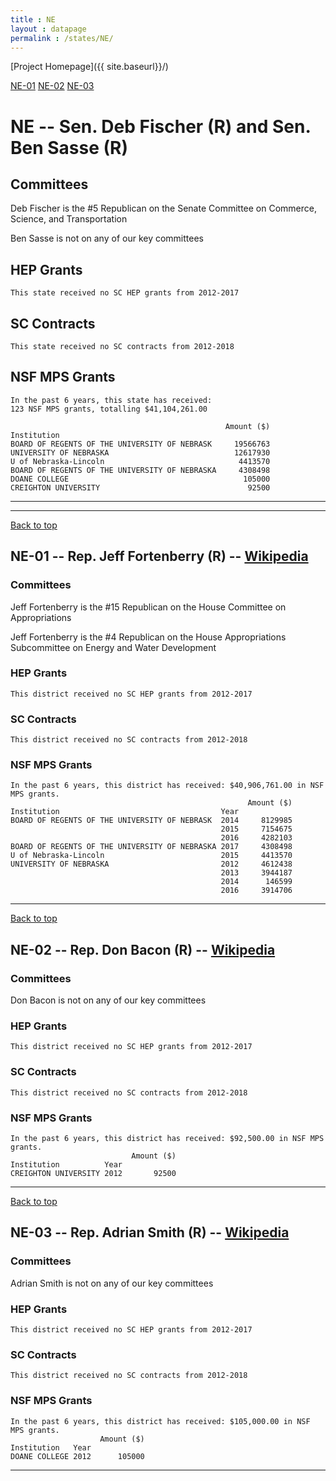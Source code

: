 ```yaml
---
title : NE
layout : datapage
permalink : /states/NE/
---
```

<a name="top"></a>
[Project Homepage]({{ site.baseurl}}/)


[NE-01](#NE-01)  [NE-02](#NE-02)  [NE-03](#NE-03)  

# NE -- Sen. Deb Fischer (R) and  Sen. Ben Sasse (R)
## Committees
Deb Fischer is the #5 Republican on the Senate Committee on Commerce, Science, and Transportation 

Ben Sasse is not on any of our key committees 

## HEP Grants
```
This state received no SC HEP grants from 2012-2017
```
## SC Contracts
```
This state received no SC contracts from 2012-2018
```
## NSF MPS Grants
```
In the past 6 years, this state has received:
123 NSF MPS grants, totalling $41,104,261.00
 
                                                Amount ($)
Institution                                               
BOARD OF REGENTS OF THE UNIVERSITY OF NEBRASK     19566763
UNIVERSITY OF NEBRASKA                            12617930
U of Nebraska-Lincoln                              4413570
BOARD OF REGENTS OF THE UNIVERSITY OF NEBRASKA     4308498
DOANE COLLEGE                                       105000
CREIGHTON UNIVERSITY                                 92500
```
---
---
<a name="NE-01"></a>
[Back to top](#top)
## NE-01 -- Rep. Jeff Fortenberry (R) -- [Wikipedia](https://en.wikipedia.org/wiki/NE-01)
### Committees
Jeff Fortenberry is the #15 Republican on the House Committee on Appropriations 

Jeff Fortenberry is the #4 Republican on the House Appropriations Subcommittee on Energy and Water Development 

### HEP Grants
```
This district received no SC HEP grants from 2012-2017
```
### SC Contracts
```
This district received no SC contracts from 2012-2018
```
### NSF MPS Grants
```
In the past 6 years, this district has received: $40,906,761.00 in NSF MPS grants.
                                                     Amount ($)
Institution                                    Year            
BOARD OF REGENTS OF THE UNIVERSITY OF NEBRASK  2014     8129985
                                               2015     7154675
                                               2016     4282103
BOARD OF REGENTS OF THE UNIVERSITY OF NEBRASKA 2017     4308498
U of Nebraska-Lincoln                          2015     4413570
UNIVERSITY OF NEBRASKA                         2012     4612438
                                               2013     3944187
                                               2014      146599
                                               2016     3914706
```
---
<a name="NE-02"></a>
[Back to top](#top)
## NE-02 -- Rep. Don Bacon (R) -- [Wikipedia](https://en.wikipedia.org/wiki/NE-02)
### Committees
Don Bacon is not on any of our key committees 

### HEP Grants
```
This district received no SC HEP grants from 2012-2017
```
### SC Contracts
```
This district received no SC contracts from 2012-2018
```
### NSF MPS Grants
```
In the past 6 years, this district has received: $92,500.00 in NSF MPS grants.
                           Amount ($)
Institution          Year            
CREIGHTON UNIVERSITY 2012       92500
```
---
<a name="NE-03"></a>
[Back to top](#top)
## NE-03 -- Rep. Adrian Smith (R) -- [Wikipedia](https://en.wikipedia.org/wiki/NE-03)
### Committees
Adrian Smith is not on any of our key committees 

### HEP Grants
```
This district received no SC HEP grants from 2012-2017
```
### SC Contracts
```
This district received no SC contracts from 2012-2018
```
### NSF MPS Grants
```
In the past 6 years, this district has received: $105,000.00 in NSF MPS grants.
                    Amount ($)
Institution   Year            
DOANE COLLEGE 2012      105000
```
---
